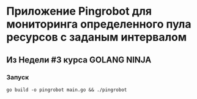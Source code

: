 # Приложение Pingrobot для мониторинга определенного пула ресурсов с заданым интервалом
## Из Недели #3 курса GOLANG NINJA

### Запуск
```
go build -o pingrobot main.go && ./pingrobot
```
